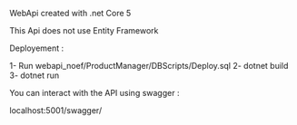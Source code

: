 WebApi created with .net Core 5

This Api does not use Entity Framework

Deployement : 

1- Run webapi_noef/ProductManager/DBScripts/Deploy.sql
2- dotnet build
3- dotnet run

You can interact with the API using swagger : 

localhost:5001/swagger/
